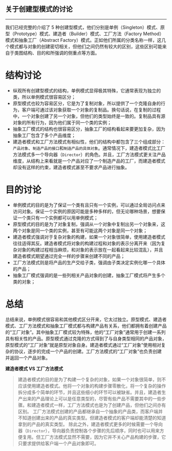 ## 关于创建型模式的讨论
---

我们已经完整的介绍了 5 种创建型模式，他们分别是单例（Singleton）模式、原型（Prototype）模式、建造者（Builder）模式、工厂方法（Factory Method）模式和抽象工厂（Abstract Factory）模式。正如他们所属的分类名称一样，这几个模式都与对象的创建密切相关，但他们之间仍然有较大的区别，这些区别可能来自于类图结构、目的和所强调的侧重点等方面。

# 结构讨论

- 纵观所有创建型模式的结构，单例模式显得极其特殊，它通常表现为独立的类，所以单例模式很容易区分；
- 原型模式也较为容易区分，它是为了复制对象，所以提供了一个克隆自身的行为，客户端可通过该对象获取一个对象的复制品。换句话说，在复制的过程中，一个对象创建了另一个对象，但他们的类型始终是一致的。复制品具有源对象的所有行为，因为他们属于同一个类的实例；
- 抽象工厂模式的结构也很容易区分，抽象工厂的结构看起来要更加复杂，因为抽象工厂包含了多个产品维度；
- 建造者模式和工厂方法模式有相似性，他们的结构中都包含了三个组成部分：`产品对象`、`制造产品的接口`和`制造产品的具体对象`。通常情况下，建造者模式比工厂方法模式多一个导向器（`Director`）的角色。并且，工厂方法模式更关注产品维度，从结构上来看就是一个产品对应了一个制造产品的工厂，而建造者模式却没有这样的约束，建造者模式甚至不要求产品进行抽象。

# 目的讨论

- 单例模式的目的是为了保证一个类有且只有一个实例，可以通过全局访问点来访问对象。保证一个实例的原因可能是多种多样的，但无论哪种场景，想要保证一个类只有一个实例都可以用单例模式；
- 原型模式的目的是为了对象复制，强调从一个对象中复制出另一个对象来，这两个对象是同一个类的实例，甚至有可能这两个对象是同一个对象；
- 建造者模式强调对于复杂对象的构建，如果一个对象很简单，使用建造者模式往往适得其反。建造者模式将对象的构建过程和对象的表示分离开来（因为复杂对象的构建过程相当麻烦，和对象的表示放在一起看起来比较混乱），并且建造者模式期望通过完全一样的步骤来创建不同的产品；
- 工厂方法模式则是将产品的生产交给子类，强调由子类决定实例化哪一个具体的产品；
- 抽象工厂模式强调的是一些列相关产品对象的创建，抽象工厂模式将产生多个类的对象；

# 总结
总结来说，单例模式很容易和其他模式区分开来，它太过独立。原型模式、建造者模式、工厂方法模式和抽象工厂模式都与构建产品有关系，他们都拥有着创建产品的“工厂对象”。其中抽象工厂模式较为特殊，他的“工厂对象”通常用于创建一系列具有相关性的产品。原型模式通过克隆的方式得到了与自身类型相同的产品对象，原型模式的“工厂对象”就是原型对象自身。建造者模式通过“工厂对象”使用相对复杂的协议，逐步的完成一个产品的创建。工厂方法模式的“工厂对象”也负责创建 并返回一个产品对象。

**建造者模式 VS 工厂方法模式**

> 建造者模式的目的是为了构建一个复杂的对象，如果一个对象很简单，则不应该使用建造者模式。他将一个对象的构建步骤零散化，将一个复杂的操作拆分成多个简单的环节，并且这些细小的环节可以被缺省。并且，建造者生产出来的产品理论上可以是任意类型的，尽管有些产品不需要其中的一些步骤。和建造者模式一样，工厂方法模式也是为了创建产品，但他们之间亦有区别。
> 工厂方法模式创建的产品都继承自一个抽象的产品类，而客户端并不知道创建出来的产品的真实类型。但建造者模式的客户端却能清楚的知道拿到的产品的真实类型。
> 除此之外，建造者模式更多的时候需要一个导向器（`Director`），导向器负责控制各个步骤的先后顺序，同时也可以用来方便复用。但工厂方法模式显然不需要，因为它并不关心产品构建的步骤，它只要求提供给客户端一个产品对象即可。

